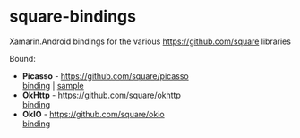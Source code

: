 # square-bindings

Xamarin.Android bindings for the various https://github.com/square libraries

Bound:

 - **Picasso** - https://github.com/square/picasso  
   [binding][1] | [sample][2]  
 - **OkHttp** - https://github.com/square/okhttp  
   [binding][3]  
 - **OkIO** - https://github.com/square/okio  
   [binding][4]  


[1]: https://github.com/mattleibow/square-bindings/tree/master/binding/Square.Picasso
[2]: https://github.com/mattleibow/square-bindings/tree/master/sample/PicassoSample
[3]: https://github.com/mattleibow/square-bindings/tree/master/binding/Square.OkHttp
[4]: https://github.com/mattleibow/square-bindings/tree/master/binding/Square.OkIO
